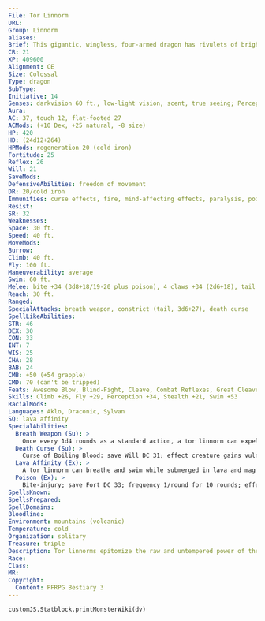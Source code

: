 ```yaml
---
File: Tor Linnorm
URL: 
Group: Linnorm
aliases: 
Brief: This gigantic, wingless, four-armed dragon has rivulets of bright red magma coursing through its serpentine body.
CR: 21
XP: 409600
Alignment: CE
Size: Colossal
Type: dragon
SubType: 
Initiative: 14
Senses: darkvision 60 ft., low-light vision, scent, true seeing; Perception +34
Aura: 
AC: 37, touch 12, flat-footed 27
ACMods: (+10 Dex, +25 natural, -8 size)
HP: 420
HD: (24d12+264)
HPMods: regeneration 20 (cold iron)
Fortitude: 25
Reflex: 26
Will: 21
SaveMods: 
DefensiveAbilities: freedom of movement
DR: 20/cold iron
Immunities: curse effects, fire, mind-affecting effects, paralysis, poison, sleep
Resist: 
SR: 32
Weaknesses: 
Space: 30 ft.
Speed: 40 ft.
MoveMods: 
Burrow: 
Climb: 40 ft.
Fly: 100 ft.
Maneuverability: average
Swim: 60 ft.
Melee: bite +34 (3d8+18/19-20 plus poison), 4 claws +34 (2d6+18), tail +29 (3d6+9 plus grab)
Reach: 30 ft.
Ranged: 
SpecialAttacks: breath weapon, constrict (tail, 3d6+27), death curse
SpellLikeAbilities: 
STR: 46
DEX: 30
CON: 33
INT: 7
WIS: 25
CHA: 28
BAB: 24
CMB: +50 (+54 grapple)
CMD: 70 (can't be tripped)
Feats: Awesome Blow, Blind-Fight, Cleave, Combat Reflexes, Great Cleave, Improved Bull Rush, Improved Critical (bite), Improved Initiative, Improved Vital Strike, Lightning Reflexes, Power Attack, Vital Strike
Skills: Climb +26, Fly +29, Perception +34, Stealth +21, Swim +53
RacialMods: 
Languages: Aklo, Draconic, Sylvan
SQ: lava affinity
SpecialAbilities:
  Breath Weapon (Su): >
    Once every 1d4 rounds as a standard action, a tor linnorm can expel a 60- foot cone of flame and ash, dealing 24d8 points of fire damage to all creatures struck (Reflex DC 33 for half damage). One round after this breath weapon is used, the area affected by the attack becomes covered in a cloud of thick, scorching smoke that burns both the lungs and eyes, dealing an additional 8d8 points of fire damage to all creatures in the area. Each creature that begins its turn in the smoke-covered area and breathes must make a DC 33 (+ 1 per previous check) Fortitude save each round or spend that round choking and coughing. Creatures that keep their eyes open for more than 1 round while in the area of the smoke must make a DC 33 Fortitude save or go blind for 1d3 hours. The smoke dissipates after 2d4 rounds. This duration is halved in strong winds and quartered in more powerful winds. The save DC is Constitution-based.
  Death Curse (Su): >
    Curse of Boiling Blood: save Will DC 31; effect creature gains vulnerability to fire and is permanently staggered from the pain of its boiling blood. The save DC is Charisma-based.
  Lava Affinity (Ex): >
    A tor linnorm can breathe and swim while submerged in lava and magma.
  Poison (Ex): >
    Bite-injury; save Fort DC 33; frequency 1/round for 10 rounds; effect 8d6 fire damage and 1d8 Con drain; cure 3 consecutive saves.
SpellsKnown: 
SpellsPrepared: 
SpellDomains: 
Bloodline: 
Environment: mountains (volcanic)
Temperature: cold
Organization: solitary
Treasure: triple
Description: Tor linnorms epitomize the raw and untempered power of their kin. They dwell in the tallest volcanic mountains, either in naturally formed caverns or in the craters themselves, and rain destruction down upon nearby mountain villages whenever the urge strikes them. Tor linnorms are brutes, but as far as linnorms go are relatively intelligent. With this intelligence comes an overwhelming vanity-unlike other linnorms, tor linnorms enjoy being adored and worshiped by lesser creatures, and have been known to delay eating prisoners who seem to be particularly cowed by their presence, simply basking in their victims' fear.  A tor linnorm is 50 feet long and weighs 15,000 pounds.
Race: 
Class: 
MR: 
Copyright:
  Content: PFRPG Bestiary 3
---
```

```dataviewjs
customJS.Statblock.printMonsterWiki(dv)
```

